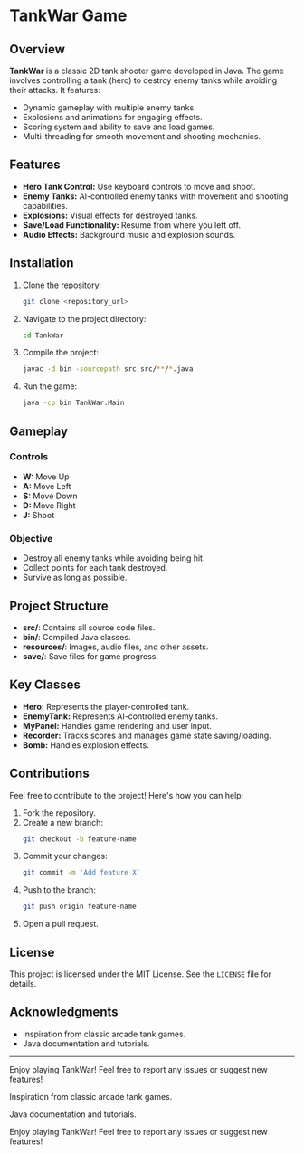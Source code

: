 # TankWar Game

## Overview
**TankWar** is a classic 2D tank shooter game developed in Java. The game involves controlling a tank (hero) to destroy enemy tanks while avoiding their attacks. It features:

- Dynamic gameplay with multiple enemy tanks.
- Explosions and animations for engaging effects.
- Scoring system and ability to save and load games.
- Multi-threading for smooth movement and shooting mechanics.

## Features
- **Hero Tank Control:** Use keyboard controls to move and shoot.
- **Enemy Tanks:** AI-controlled enemy tanks with movement and shooting capabilities.
- **Explosions:** Visual effects for destroyed tanks.
- **Save/Load Functionality:** Resume from where you left off.
- **Audio Effects:** Background music and explosion sounds.

## Installation
1. Clone the repository:
   ```bash
   git clone <repository_url>
   ```

2. Navigate to the project directory:
   ```bash
   cd TankWar
   ```

3. Compile the project:
   ```bash
   javac -d bin -sourcepath src src/**/*.java
   ```

4. Run the game:
   ```bash
   java -cp bin TankWar.Main
   ```

## Gameplay
### Controls
- **W:** Move Up
- **A:** Move Left
- **S:** Move Down
- **D:** Move Right
- **J:** Shoot

### Objective
- Destroy all enemy tanks while avoiding being hit.
- Collect points for each tank destroyed.
- Survive as long as possible.

## Project Structure
- **src/**: Contains all source code files.
- **bin/**: Compiled Java classes.
- **resources/**: Images, audio files, and other assets.
- **save/**: Save files for game progress.

## Key Classes
- **Hero:** Represents the player-controlled tank.
- **EnemyTank:** Represents AI-controlled enemy tanks.
- **MyPanel:** Handles game rendering and user input.
- **Recorder:** Tracks scores and manages game state saving/loading.
- **Bomb:** Handles explosion effects.

## Contributions
Feel free to contribute to the project! Here's how you can help:
1. Fork the repository.
2. Create a new branch:
   ```bash
   git checkout -b feature-name
   ```
3. Commit your changes:
   ```bash
   git commit -m 'Add feature X'
   ```
4. Push to the branch:
   ```bash
   git push origin feature-name
   ```
5. Open a pull request.

## License
This project is licensed under the MIT License. See the `LICENSE` file for details.

## Acknowledgments
- Inspiration from classic arcade tank games.
- Java documentation and tutorials.

---
Enjoy playing TankWar! Feel free to report any issues or suggest new features!



Inspiration from classic arcade tank games.

Java documentation and tutorials.

Enjoy playing TankWar! Feel free to report any issues or suggest new features!
